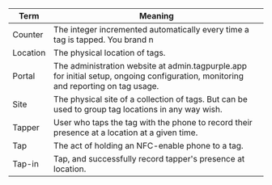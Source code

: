 | Term | Meaning |
|--------|------------|
| Counter | The integer incremented automatically every time a tag is tapped. You brand n
| Location | The physical location of tags. |
| Portal| The administration website at admin.tagpurple.app for initial setup, ongoing configuration, monitoring and reporting on tag usage. |
| Site     | The physical site of a collection of tags. But can be used to group tag locations in any way wish. |
| Tapper | User who taps the tag with the phone to record their presence at a location at a given time. |
| Tap | The act of holding an NFC-enable phone to a tag. |
| Tap-in | Tap, and successfully record tapper's presence at location.  |


<!--stackedit_data:
eyJoaXN0b3J5IjpbLTQyOTIwMjkxOCwxNjM1NDAzNjQ5LC0xMj
MzMTY5MTg4XX0=
-->